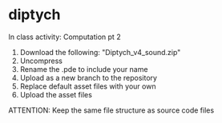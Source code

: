 # diptych
In class activity: Computation pt 2
1) Download the following: "Diptych_v4_sound.zip"
2) Uncompress 
3) Rename the .pde to include your name
4) Upload as a new branch to the repository
5) Replace default asset files with your own
6) Upload the asset files

ATTENTION: Keep the same file structure as source code files
